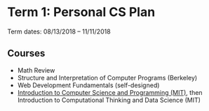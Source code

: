 # Term 1: Personal CS Plan

Term dates: 08/13/2018 &ndash; 11/11/2018

## Courses

- Math Review
- Structure and Interpretation of Computer Programs (Berkeley)
- Web Development Fundamentals (self-designed)
- [Introduction to Computer Science and Programming (MIT)](../../courses/MIT_6.001/), then Introduction to Computational Thinking and Data Science (MIT)